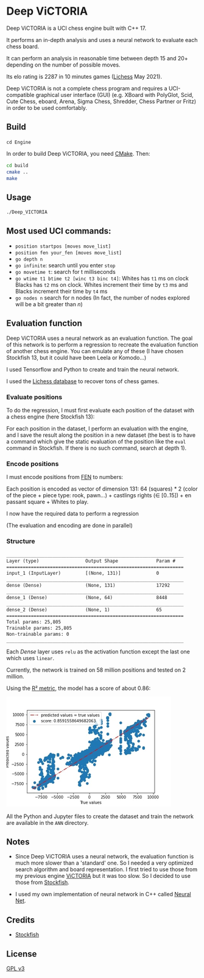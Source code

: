 # Deep ViCTORIA

Deep ViCTORIA is a UCI chess engine built with C++ 17.

It performs an in-depth analysis and uses a neural network to evaluate each chess board.

It can perform an analysis in reasonable time between depth 15 and 20+ depending on the number of possible moves.

Its elo rating is 2287 in 10 minutes games ([Lichess](https://lichess.org/) May 2021).

Deep ViCTORIA is not a complete chess program and requires a UCI-compatible graphical user
interface (GUI) (e.g. XBoard with PolyGlot, Scid, Cute Chess, eboard, Arena, Sigma Chess,
Shredder, Chess Partner or Fritz) in order to be used comfortably.

## Build
`cd Engine`

In order to build Deep ViCTORIA, you need [CMake](https://cmake.org/).
Then:
```bash
cd build
cmake ..
make
```

## Usage
```bash
./Deep_VICTORIA
```

## Most used UCI commands:
+ `position startpos [moves move_list]`
+ `position fen your_fen [moves move_list]`
+ `go depth n`
+ `go infinite`: search until you enter `stop`
+ `go movetime t`: search for t milliseconds
+ `go wtime t1 btime t2 [winc t3 binc t4]`: Whites has `t1` ms on clock Blacks has `t2` ms on clock. Whites increment their time by `t3` ms and Blacks increment their time by `t4` ms
+ `go nodes n` search for n nodes (In fact, the number of nodes explored will be a bit greater than *n*)

## Evaluation function
Deep ViCTORIA uses a neural network as an evaluation function.
The goal of this network is to perform a regression to recreate the evaluation function of another chess engine.
You can emulate any of these (I have chosen Stockfish 13, but it could have been Leela or Komodo...)

I used Tensorflow and Python to create and train the neural network.

I used the [Lichess database](https://database.lichess.org) to recover tons of chess games.

### Evaluate positions
To do the regression, I must first evaluate each position of the dataset with a chess engine (here Stockfish 13):

For each position in the dataset, I perform an evaluation with the engine, and I save the result
along the position in a new dataset (the best is to have a command which give the static evaluation of the position
like the `eval` command in Stockfish. If there is no such command, search at depth 1).

### Encode positions
I must encode positions from [FEN](https://en.wikipedia.org/wiki/Forsyth%E2%80%93Edwards_Notation) to numbers:

Each position is encoded as vector of dimension 131:
64 (squares) * 2 (color of the piece + piece type: rook, pawn...) + castlings rights (∈ [0..15]) + en passant square + Whites to play.

I now have the required data to perform a regression

(The evaluation and encoding are done in parallel)

### Structure
```
_________________________________________________________________
Layer (type)                 Output Shape              Param #   
=================================================================
input_1 (InputLayer)         [(None, 131)]             0         
_________________________________________________________________
dense (Dense)                (None, 131)               17292     
_________________________________________________________________
dense_1 (Dense)              (None, 64)                8448      
_________________________________________________________________
dense_2 (Dense)              (None, 1)                 65        
=================================================================
Total params: 25,805
Trainable params: 25,805
Non-trainable params: 0
_________________________________________________________________
```
Each *Dense* layer uses `relu` as the activation function except the last one which uses `linear`.

Currently, the network is trained on 58 million positions and tested on 2 million.


Using the [R² metric](https://en.wikipedia.org/wiki/Coefficient_of_determination), the model has a score of about 0.86:

![](ANN/model.jpg)

All the Python and Jupyter files to create the dataset and train the network are available in the `ANN` directory.

## Notes
+ Since Deep ViCTORIA uses a neural network, the evaluation function is much more slower than a 'standard' one. So I needed a very optimized search algorithm and board representation. I first tried to use those from my previous engine [ViCTORIA](https://github.com/Pl4giat01/ViCTORIA) but it was too slow. So I decided to use those from [Stockfish](https://github.com/official-stockfish/Stockfish).
  
+ I used my own implementation of neural network in C++ called [Neural Net](https://github.com/Pl4giat01/NeuralNet).

## Credits
+ [Stockfish](https://github.com/official-stockfish/Stockfish)

## License
[GPL v3](https://choosealicense.com/licenses/gpl-3.0/)